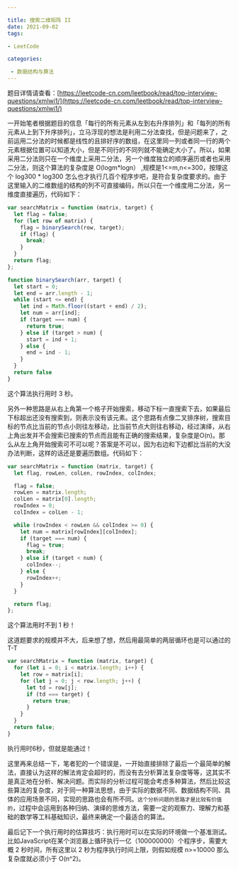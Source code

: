 ```yaml
---

title: 搜索二维矩阵 II
date: 2021-09-02
tags:

- LeetCode

categories:

 - 数据结构与算法
---
```


题目详情请查看：[https://leetcode-cn.com/leetbook/read/top-interview-questions/xmlwi1/](https://leetcode-cn.com/leetbook/read/top-interview-questions/xmlwi1/)

一开始笔者根据题目的信息「每行的所有元素从左到右升序排列」和「每列的所有元素从上到下升序排列」，立马浮现的想法是利用二分法查找，但是问题来了，之前运用二分法的时候都是线性的且排好序的数组，在这里同一列或者同一行的两个元素根据位置可以知道大小，但是不同行的不同列就不能确定大小了。所以，如果采用二分法则只在一个维度上采用二分法，另一个维度独立的顺序遍历或者也采用二分法，则这个算法的复杂度是 O(logm*logn） ,规模是1<=m,n<=300，按理这个 log300 * log300 怎么也才执行几百个程序步吧，是符合复杂度要求的。由于这里输入的二维数组的结构的列不可直接编码，所以只在一个维度用二分法，另一维度直接遍历，代码如下：

```javascript
var searchMatrix = function (matrix, target) {
  let flag = false;
  for (let row of matrix) {
    flag = binarySearch(row, target);
    if (flag) {
      break;
    }
  }
  return flag;
};

function binarySearch(arr, target) {
  let start = 0;
  let end = arr.length - 1;
  while (start <= end) {
    let ind = Math.floor((start + end) / 2);
    let num = arr[ind];
    if (target === num) {
      return true;
    } else if (target > num) {
      start = ind + 1;
    } else {
      end = ind - 1;
    }
  }
  return false
}
```

这个算法执行用时 3 秒。

另外一种思路是从右上角第一个格子开始搜索，移动下标一直搜索下去，如果最后下标超出还没有搜索到，则表示没有该元素。这个思路有点像二叉排序树，搜索目标的节点比当前的节点小则往左移动，比当前节点大则往右移动，经过演绎，从右上角出发并不会搜索已搜索的节点而且能有正确的搜索结果，复杂度是O(n)。那么从左上角开始搜索可不可以呢？答案是不可以，因为右边和下边都比当前的大没办法判断，这样的话还是要遍历数组。代码如下：

```javascript
var searchMatrix = function (matrix, target) {
  let flag, rowLen, colLen, rowIndex, colIndex;

  flag = false;
  rowLen = matrix.length;
  colLen = matrix[0].length;
  rowIndex = 0;
  colIndex = colLen - 1;

  while (rowIndex < rowLen && colIndex >= 0) {
    let num = matrix[rowIndex][colIndex];
    if (target === num) {
      flag = true;
      break;
    } else if (target < num) {
      colIndex--;
    } else {
      rowIndex++;
    }
  }

  return flag;
};
```

这个算法用时不到 1 秒！

这道题要求的规模并不大，后来想了想，然后用最简单的两层循环也是可以通过的 T-T

```javascript
var searchMatrix = function (matrix, target) {
  for (let i = 0; i < matrix.length; i++) {
    let row = matrix[i];
    for (let j = 0; j < row.length; j++) {
      let td = row[j];
      if (td === target) {
        return true;
      }
    }
  }
  return false;
}
```

执行用时6秒，但就是能通过！

这里再来总结一下，笔者犯的一个错误是，一开始直接排除了最后一个最简单的解法，直接认为这样的解法肯定会超时的，而没有去分析算法复杂度等等，这其实不是真正地在分析、解决问题。而实际的分析过程可能会考虑多种算法，然后比较这些算法的复杂度，对于同一种算法思想，由于实际的数据不同、数据结构不同、具体的应用场景不同，实现的思路也会有所不同。`这个分析问题的思路才是比较有价值的`，过程中会运用到各种归纳、演绎的思维方法，需要一定的观察力、理解力和基础的数学等工科基础知识，最终来确定一个最适合的算法。

最后记下一个执行用时的估算技巧：执行用时可以在实际的环境做一个基准测试。比如JavaScript在某个浏览器上循环执行一亿（100000000）个程序步，需要大概 2 秒时间，所有这里以 2 秒为程序执行时间上限，则假如规模 n>=10000 那么复杂度就必须小于 O(n^2)。